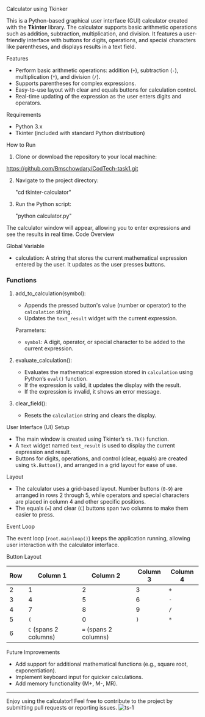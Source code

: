 Calculator using Tkinker

This is a Python-based graphical user interface (GUI) calculator created with the **Tkinter** library. The calculator supports basic arithmetic operations such as addition, subtraction, multiplication, and division. It features a user-friendly interface with buttons for digits, operations, and special characters like parentheses, and displays results in a text field.

Features

- Perform basic arithmetic operations: addition (`+`), subtraction (`-`), multiplication (`*`), and division (`/`).
- Supports parentheses for complex expressions.
- Easy-to-use layout with clear and equals buttons for calculation control.
- Real-time updating of the expression as the user enters digits and operators.

Requirements

- Python 3.x
- Tkinter (included with standard Python distribution)

How to Run

1. Clone or download the repository to your local machine:
   
https://github.com/Bmschowdary/CodTech-task1.git
   

2. Navigate to the project directory:
   
   "cd tkinter-calculator"
  

3. Run the Python script:
   
   "python calculator.py"
   

The calculator window will appear, allowing you to enter expressions and see the results in real time.
Code Overview

Global Variable

- calculation: A string that stores the current mathematical expression entered by the user. It updates as the user presses buttons.

### Functions

1. add_to_calculation(symbol):
   - Appends the pressed button's value (number or operator) to the `calculation` string.
   - Updates the `text_result` widget with the current expression.
   
   Parameters:
   - `symbol`: A digit, operator, or special character to be added to the current expression.

2. evaluate_calculation():
   - Evaluates the mathematical expression stored in `calculation` using Python’s `eval()` function.
   - If the expression is valid, it updates the display with the result.
   - If the expression is invalid, it shows an error message.

3. clear_field():
   - Resets the `calculation` string and clears the display.

User Interface (UI) Setup

- The main window is created using Tkinter’s `tk.Tk()` function.
- A `Text` widget named `text_result` is used to display the current expression and result.
- Buttons for digits, operations, and control (clear, equals) are created using `tk.Button()`, and arranged in a grid layout for ease of use.

Layout

- The calculator uses a grid-based layout. Number buttons (`0-9`) are arranged in rows 2 through 5, while operators and special characters are placed in column 4 and other specific positions.
- The equals (`=`) and clear (`C`) buttons span two columns to make them easier to press.

Event Loop

The event loop (`root.mainloop()`) keeps the application running, allowing user interaction with the calculator interface.

Button Layout

| Row | Column 1 | Column 2 | Column 3 | Column 4 |
|-----|----------|----------|----------|----------|
| 2   | 1        | 2        | 3        | `+`      |
| 3   | 4        | 5        | 6        | `-`      |
| 4   | 7        | 8        | 9        | `/`      |
| 5   | `(`      | 0        | `)`      | `*`      |
| 6   | `C` (spans 2 columns) | `=` (spans 2 columns) |

Future Improvements

- Add support for additional mathematical functions (e.g., square root, exponentiation).
- Implement keyboard input for quicker calculations.
- Add memory functionality (M+, M-, MR).



---

Enjoy using the calculator! Feel free to contribute to the project by submitting pull requests or reporting issues.
![ts-1](https://github.com/user-attachments/assets/898debad-6cda-40f7-bb61-4bb270564e49)
